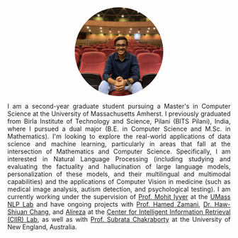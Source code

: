 
<!-- ![Picture](docs/assets/IMG_0450.JPG) -->
<img src="docs/assets/IMG_6547.jpg" style="border-radius: 50%; width: 200px; height: 200px; object-fit: cover; display: block; margin-left: auto; margin-right: auto;">



<div style="text-align: justify;">

I am a second-year graduate student pursuing a Master's in Computer Science at the University of Massachusetts Amherst. I previously graduated from Birla Institute of Technology and Science, Pilani (BITS Pilani), India, where I pursued a dual major (B.E. in Computer Science and M.Sc. in Mathematics). I'm looking to explore the real-world applications of data science and machine learning, particularly in areas that fall at the intersection of Mathematics and Computer Science. Specifically, I am interested in Natural Language Processing (including studying and evaluating the factuality and hallucination of large language models, personalization of these models, and their multilingual and multimodal capabilities) and the applications of Computer Vision in medicine (such as medical image analysis, autism detection, and psychological testing). I am currently working under the supervision of <a href="https://people.cs.umass.edu/~miyyer/">Prof. Mohit Iyyer</a> at the <a href="https://nlp.cs.umass.edu/">UMass NLP Lab</a> and have ongoing projects with <a href="https://groups.cs.umass.edu/zamani/?_gl=1%2Ajpaw2l%2A_gcl_au%2AMTA4MjUyNTEyMS4xNzIzMDI2NTc0%2A_ga%2AMTc3MDAzNjE5Mi4xNjkxMTYwNDcy%2A_ga_21RLS0L7EB%2AMTcyNzIzMDIyMS4zMDMuMC4xNzI3MjMwMjIyLjAuMC4w">Prof. Hamed Zamani</a>, <a href="https://ken77921.github.io/">Dr. Haw-Shiuan Chang</a>, and <a href="https://alirezasalemi7.github.io/">Alireza</a> at the <a href="https://ciir.cs.umass.edu/">Center for Intelligent Information Retrieval (CIIR) Lab</a>, as well as with <a href="https://www.une.edu.au/staff-profiles/science-and-technology/dr-subrata-chakraborty">Prof. Subrata Chakraborty</a> at the University of New England, Australia.

</div>

  






